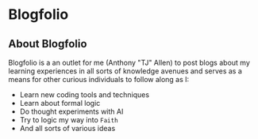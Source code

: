 # Blogfolio

## About Blogfolio

Blogfolio is a an outlet for me (Anthony "TJ" Allen) to post blogs about my learning experiences in all sorts of knowledge avenues and serves as a means for other curious individuals to follow along as I:
- Learn new coding tools and techniques
- Learn about formal logic
- Do thought experiments with AI
- Try to logic my way into `Faith`
- And all sorts of various ideas